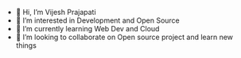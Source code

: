 - 👋 Hi, I’m Vijesh Prajapati
- 👀 I’m interested in Development and Open Source
- 🌱 I’m currently learning Web Dev and Cloud
- 💞️ I’m looking to collaborate on Open source project and learn new things


<!---
vijeshprajapati/vijeshprajapati is a ✨ special ✨ repository because its `README.md` (this file) appears on your GitHub profile.
You can click the Preview link to take a look at your changes.
--->
